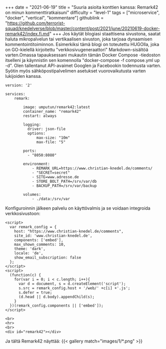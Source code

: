 +++
date = "2021-06-19"
title = "Suuria asioita konttien kanssa: Remark42 on minun kommenttiratkaisuni"
difficulty = "level-1"
tags = ["microservice", "docker", "vertical", "kommentare"]
githublink = "https://github.com/terrorist-squad/knedelverse/blob/master/content/post/2021/june/20210619-docker-remark42/index.fi.md"
+++
Jos käytät blogiasi staattisena sivustona, saatat haluta mikropalvelun tai vertikaalisen sivuston, joka tarjoaa dynaamisen kommentointitoiminnon. Esimerkiksi tämä blogi on toteutettu HUGOlla, joka on GO-kielellä kirjoitettu "verkkosivugeneraattori" Markdown-sisältöä varten.Omassa tapauksessani mukautin tämän Docker Compose -tiedoston itselleni ja käynnistin sen komennolla "docker-compose -f compose.yml up -d". Olen tallentanut API-avaimet Googlen ja Facebookin todennusta varten. Syötin myös sähköpostipalvelimen asetukset vuorovaikutusta varten lukijoiden kanssa.
```
version: '2'

services:
    remark:

        image: umputun/remark42:latest
        container_name: "remark42"
        restart: always

        logging:
          driver: json-file
          options:
              max-size: "10m"
              max-file: "5"

        ports:
          - "8050:8080"   

        environment:
            - REMARK_URL=https://www.christian-knedel.de/comments/ 
            - "SECRET=secret"          
            - SITE=www.adresse.de 
            - STORE_BOLT_PATH=/srv/var/db
            - BACKUP_PATH=/srv/var/backup

        volumes:
            - ./data:/srv/var

```
Konfiguroinnin jälkeen palvelu on käyttövalmis ja se voidaan integroida verkkosivustoon:
```
<script>
  var remark_config = {
    host: "https://www.christian-knedel.de/comments", 
    site_id: 'www.christian-knedel.de',
    components: ['embed'], 
    max_shown_comments: 10,
    theme: 'dark',
    locale: 'de',
    show_email_subscription: false
  };
</script>
<script>
  (function(c) {
    for(var i = 0; i < c.length; i++){
      var d = document, s = d.createElement('script');
      s.src = remark_config.host + '/web/' +c[i] +'.js';
      s.defer = true;
      (d.head || d.body).appendChild(s);
    }
  })(remark_config.components || ['embed']);
</script>

<br>
<hr>
<br>
<div id="remark42"></div>

```
Ja tältä Remark42 näyttää:
{{< gallery match="images/1/*.png" >}}

